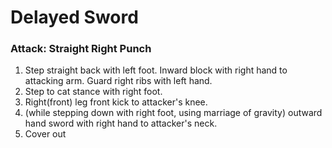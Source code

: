 # Delayed Sword

### Attack: Straight Right Punch

1. Step straight back with left foot. Inward block with right hand to attacking arm. Guard right ribs with left hand.
1. Step to cat stance with right foot.
1. Right(front) leg front kick to attacker's knee.
1. (while stepping down with right foot, using marriage of gravity) outward hand sword with right hand to attacker's neck.
1. Cover out